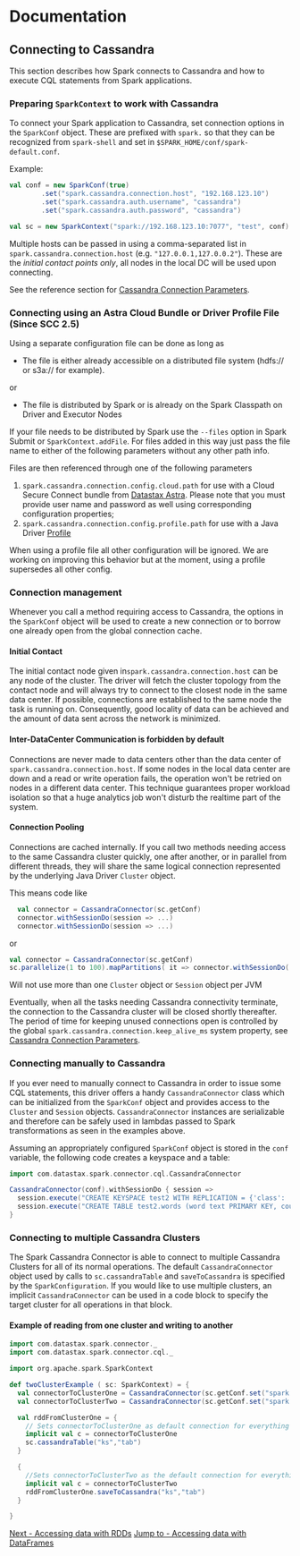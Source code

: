 # Documentation

## Connecting to Cassandra 
This section describes how Spark connects to Cassandra and 
how to execute CQL statements from Spark applications.

### Preparing `SparkContext` to work with Cassandra

To connect your Spark application to Cassandra, set connection options in the 
`SparkConf` object. These are prefixed with `spark.` so that they can be recognized
from `spark-shell` and set in `$SPARK_HOME/conf/spark-default.conf`.

Example:

```scala
val conf = new SparkConf(true)
        .set("spark.cassandra.connection.host", "192.168.123.10")
        .set("spark.cassandra.auth.username", "cassandra")            
        .set("spark.cassandra.auth.password", "cassandra")

val sc = new SparkContext("spark://192.168.123.10:7077", "test", conf)
```

Multiple hosts can be passed in using a comma-separated list in `spark.cassandra.connection.host`
(e.g. `"127.0.0.1,127.0.0.2"`). These are the *initial contact points only*, all nodes in the local DC will be used upon connecting.

See the reference section for [Cassandra Connection Parameters](reference.md#cassandra-connection-parameters).

### Connecting using an Astra Cloud Bundle or Driver Profile File (Since SCC 2.5)

Using a separate configuration file can be done as long as 

* The file is either already accessible on a distributed file system (hdfs:// or s3a:// for example). 

or

* The file is distributed by Spark or is already on the Spark Classpath on Driver and Executor Nodes

If your file needs to be distributed by Spark use the `--files` option in Spark Submit or `SparkContext.addFile`. For
files added in this way just pass the file name to either of the following parameters without any other path info.

Files are then referenced through one of the following parameters

  1. `spark.cassandra.connection.config.cloud.path` for use with a Cloud Secure Connect bundle from [Datastax Astra]("https://astra.datastax.com/").  Please note that you must provide user name and password as well using corresponding configuration properties;
  2. `spark.cassandra.connection.config.profile.path` for use with a Java Driver [Profile](https://docs.datastax.com/en/developer/java-driver/4.2/manual/core/configuration/) 
  
When using a profile file all other configuration will be ignored. We are working on improving this behavior but at the moment,
using a profile supersedes all other config.

### Connection management

Whenever you call a method requiring access to Cassandra, the options in the `SparkConf` object will be used
to create a new connection or to borrow one already open from the global connection cache. 

#### Initial Contact

The initial contact node given in`spark.cassandra.connection.host` can 
be any node of the cluster. The driver will fetch the cluster topology 
from the contact node and will always try to connect to the closest node
in the same data center. If possible, connections are established to the 
same node the task is running on. Consequently, good locality of data 
can be achieved and the amount of data sent across the network is minimized. 

#### Inter-DataCenter Communication is forbidden by default

Connections are never made to data centers other than the data center 
of `spark.cassandra.connection.host`. If some nodes in the local data 
center are down and a read or write operation fails, the operation won't
be retried on nodes in a different data center. This technique guarantees 
proper workload isolation so that a huge analytics job won't disturb
the realtime part of the system.


#### Connection Pooling
Connections are cached internally. If you call two methods needing 
access to the same Cassandra cluster quickly, one after another, or in 
parallel from different threads, they will share the same logical connection 
represented by the underlying Java Driver `Cluster` object.  

This means code like
```scala
  val connector = CassandraConnector(sc.getConf)
  connector.withSessionDo(session => ...)
  connector.withSessionDo(session => ...)
```
or 
```scala
val connector = CassandraConnector(sc.getConf)
sc.parallelize(1 to 100).mapPartitions( it => connector.withSessionDo( session => ...))
```
Will not use more than one `Cluster` object or `Session` object per JVM

Eventually, when all the tasks needing Cassandra connectivity terminate,
the connection to the Cassandra cluster will be closed shortly thereafter. 
The period of time for keeping unused connections open is controlled by 
the global `spark.cassandra.connection.keep_alive_ms` system property, 
see [Cassandra Connection Parameters](reference.md#cassandra-connection-parameters).

### Connecting manually to Cassandra

If you ever need to manually connect to Cassandra in order to issue some CQL statements, 
this driver offers a handy `CassandraConnector` class which can be initialized 
from the `SparkConf` object and provides access to the `Cluster` and 
`Session` objects. `CassandraConnector` instances are serializable
and therefore can be safely used in lambdas passed to Spark transformations
as seen in the examples above.

Assuming an appropriately configured `SparkConf` object is stored 
in the `conf` variable, the following code creates a keyspace and a table:

```scala
import com.datastax.spark.connector.cql.CassandraConnector

CassandraConnector(conf).withSessionDo { session =>
  session.execute("CREATE KEYSPACE test2 WITH REPLICATION = {'class': 'SimpleStrategy', 'replication_factor': 1 }")
  session.execute("CREATE TABLE test2.words (word text PRIMARY KEY, count int)")
}
```

### Connecting to multiple Cassandra Clusters

The Spark Cassandra Connector is able to connect to multiple Cassandra 
Clusters for all of its normal operations.
The default `CassandraConnector` object used by calls to `sc.cassandraTable` and `saveToCassandra` is specified by the `SparkConfiguration`. If you would like to use multiple clusters,
an implicit `CassandraConnector` can be used in a code block to specify 
the target cluster for all operations in that block.

#### Example of reading from one cluster and writing to another

```scala
import com.datastax.spark.connector._
import com.datastax.spark.connector.cql._

import org.apache.spark.SparkContext

def twoClusterExample ( sc: SparkContext) = {
  val connectorToClusterOne = CassandraConnector(sc.getConf.set("spark.cassandra.connection.host", "127.0.0.1"))
  val connectorToClusterTwo = CassandraConnector(sc.getConf.set("spark.cassandra.connection.host", "127.0.0.2"))

  val rddFromClusterOne = {
    // Sets connectorToClusterOne as default connection for everything in this code block
    implicit val c = connectorToClusterOne
    sc.cassandraTable("ks","tab")
  }

  {
    //Sets connectorToClusterTwo as the default connection for everything in this code block
    implicit val c = connectorToClusterTwo
    rddFromClusterOne.saveToCassandra("ks","tab")
  }

}
```

[Next - Accessing data with RDDs](2_loading.md)
[Jump to - Accessing data with DataFrames](14_data_frames.md)

